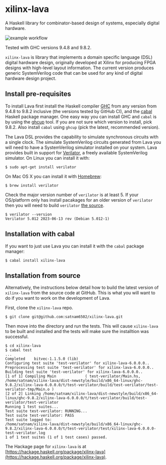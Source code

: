 # xilinx-lava
A Haskell library for combinator-based design of systems, especially digital hardware.

![example workflow](https://github.com/satnam6502/xilinx-lava/actions/workflows/haskell-ci.yml/badge.svg)

Tested with GHC versions 9.4.8 and 9.8.2.

`xilinx-lava` is library that implements a domain specific language (DSL) digital hardware design, originally developed at Xilinx for producing FPGA designs with high-level layout information. The current version produces generic SystemVerilog code that can be used for any kind of digital hardware design project.

## Install pre-requisites
To install Lava first install the Haskell compiler [GHC](https://www.haskell.org/ghc/download.html) from any version from 9.4.8 to 9.8.2 inclusive (the versions tested by GitHub CI), and the [cabal](https://www.haskell.org/cabal/) Haskell package manager. One easy way you can install GHC and `cabal` is by using the [ghcup](https://www.haskell.org/ghcup/) tool. If you are not sure which version to install, pick 9.8.2. Also install `cabal` using `ghcup` (pick the latest, recommended version).

The Lava DSL provides the capability to simulate synchronous circuits with a single clock. The simulate SystemVerilog circuits generated from Lava you will need to have a SystemVerilog simulator installed on your system. Lava provides built in support for [Verilator](https://www.veripool.org/verilator/), a freely available SystemVerilog simulator. On Linux you can install it with:

```console
$ sudo apt-get install verilator
```

On Mac OS X you can install it with [Homebrew](https://brew.sh/):

```console
$ brew install verilator
```

Check the major version number of `verilator` is at least 5. If your OS/platform only has install pacakages for an older version of `verilator` then you will need to build `verilator` [the source](https://github.com/verilator/verilator).

```console
$ verilator --version
Verilator 5.012 2023-06-13 rev (Debian 5.012-1)
```

## Installation with cabal
If you want to just use Lava you can install it with the `cabal` package manager:

```console
$ cabal install xilinx-lava
```

## Installation from source
Alternatively, the instructions below detail how to build the latest version of `xilinx-lava` from the source code at GitHub. This is what you will want to do if you want to work on the development of Lava.

First, clone the `xilinx-lava` repo.

```console
$ git clone git@github.com:satnam6502/xilinx-lava.git
```

Then move into the directory and run the tests. This will cause `xilinx-lava` to be built and installed and the tests will make sure the installtion was successful.

```console
$ cd xilinx-lava
$ cabal test
...
Completed    bitvec-1.1.5.0 (lib)
Configuring test suite 'test-verilator' for xilinx-lava-6.0.0.0..
Preprocessing test suite 'test-verilator' for xilinx-lava-6.0.0.0..
Building test suite 'test-verilator' for xilinx-lava-6.0.0.0..
[1 of 1] Compiling Main             ( test-verilator/Main.hs, /home/satnam/xilinx-lava/dist-newstyle/build/x86_64-linux/ghc-9.8.2/xilinx-lava-6.0.0.0/t/test-verilator/build/test-verilator/test-verilator-tmp/Main.o )
[2 of 2] Linking /home/satnam/xilinx-lava/dist-newstyle/build/x86_64-linux/ghc-9.8.2/xilinx-lava-6.0.0.0/t/test-verilator/build/test-verilator/test-verilator
Running 1 test suites...
Test suite test-verilator: RUNNING...
Test suite test-verilator: PASS
Test suite logged to:
/home/satnam/xilinx-lava/dist-newstyle/build/x86_64-linux/ghc-9.8.2/xilinx-lava-6.0.0.0/t/test-verilator/test/xilinx-lava-6.0.0.0-test-verilator.log
1 of 1 test suites (1 of 1 test cases) passed.
```

The Hackage page for `xilinx-lava` is at [https://hackage.haskell.org/package/xilinx-lava](https://hackage.haskell.org/package/xilinx-lava).
